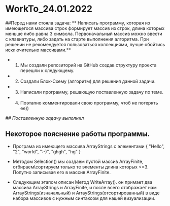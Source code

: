 # WorkTo_24.01.2022

##Перед нами стояла задача:
 ** Написать программу, которая из имеющегося массива строк формирует массив из строк, 
длина которых меньше либо равна 3 символа. Первоначальный массив можно ввести с клавиатуры, 
либо задать на старте выполнения алгоритма. При решении не рекомендуется пользоваться 
коллекциями, лучше обойтись исключительно массивами.**

* 1. Мы создали репозиторий на GitHub создав структуру проекта  перешли к следующему.
* 2. Создали Блок-Схему (алгоритм) для решения данной задачи.
* 3. Написали программу, решающую поставленную задачу по теме.
* 4. Поэтапно комментировали свою программу, чтоб не потерять ее))


*## Поставленную задачу выполнил*

## Некоторое пояснение работы программы.

* Програма из имеющего массива ArrayStrings 
с элементами { "Hello", "2", "world", ":-)", "ghgh", "hg" }

* Методом Selection() мы создаем пустой массив ArrayFinite, отбираем\сортируем только те элементы 
длина которых <=3. Попутно записывая его в массив ArrayFinite.

* Следующим этапом описан Метод WriteArray(). он примает два массива ArrayStrings и ArrayFinite,
и после всего отображает нам ArrayStrings(изначальный) и ArrayStrings(отсортированный) 
в виде набора массивов с нужным синтаксом для нашей визуализации.
